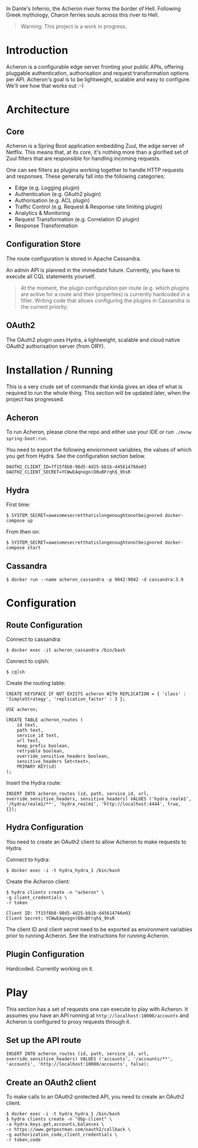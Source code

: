 In Dante's Inferno, the Acheron river forms the border of Hell. Following Greek mythology, Charon ferries souls across this river to Hell.

> Warning: This project is a work in progress.

# Introduction
Acheron is a configurable edge server fronting your public APIs, offering pluggable authentication, authorisation and request transformation options per API. Acheron's goal is to be lightweight, scalable and easy to configure. We'll see how that works out :-)

# Architecture

## Core
Acheron is a Spring Boot application embedding Zuul, the edge server of Netflix. This means that, at its core, it's nothing more than a glorified set of Zuul filters that are responsible for handling incoming requests.

One can see filters as plugins working together to handle HTTP requests and responses. These generally fall into the following categories:
- Edge (e.g. Logging plugin)
- Authentication (e.g. OAuth2 plugin)
- Authorisation (e.g. ACL plugin)
- Traffic Control (e.g. Request & Response rate limiting plugin)
- Analytics & Monitoring
- Request Transformation (e.g. Correlation ID plugin)
- Response Transformation

## Configuration Store
The route configuration is stored in Apache Cassandra.

An admin API is planned in the immediate future. Currently, you have to execute all CQL statements yourself.

> At the moment, the plugin configuration per route (e.g. which plugins are active for a route and their properties) is currently hardcoded in a filter. Writing code that allows configuring the plugins in Cassandra is the current priority.

## OAuth2
The OAuth2 plugin uses Hydra, a lightweight, scalable and cloud native OAuth2 authorisation server (from ORY).

# Installation / Running
This is a very crude set of commands that kinda gives an idea of what is required to run the whole thing. This section will be updated later, when the project has progressed.

## Acheron
To run Acheron, please clone the repo and either use your IDE or run ```./mvnw spring-boot:run```.

You need to export the following enviornment variables, the values of which you get from Hydra. See the configuration section below.
```
OAUTH2_CLIENT_ID=7f15f8b8-98d5-4d25-bb1b-d45614766e03
OAUTH2_CLIENT_SECRET=YCWwEAqnogn(O0uBFrqh$_9hsR
```

## Hydra
First time:
```
$ SYSTEM_SECRET=awesomesecretthatislongenoughtonotbeignored docker-compose up
```

From then on:
```
$ SYSTEM_SECRET=awesomesecretthatislongenoughtonotbeignored docker-compose start
```

## Cassandra
```
$ docker run --name acheron_cassandra -p 9042:9042 -d cassandra:3.9
```

# Configuration
## Route Configuration
Connect to cassandra:
```
$ docker exec -it acheron_cassandra /bin/bash
```

Connect to cqlsh:
```
$ cqlsh
```

Create the routing table:
```
CREATE KEYSPACE IF NOT EXISTS acheron WITH REPLICATION = { 'class' : 'SimpleStrategy', 'replication_factor' : 3 };

USE acheron;

CREATE TABLE acheron_routes (
    id text,
    path text,
    service_id text,
    url text,
    keep_prefix boolean,
    retryable boolean,
    override_sensitive_headers boolean,
    sensitive_headers Set<text>,
    PRIMARY KEY(id)
);
```

Insert the Hydra route:
```
INSERT INTO acheron_routes (id, path, service_id, url, override_sensitive_headers, sensitive_headers) VALUES ('hydra_realm1', '/hydra/realm1/**', 'hydra_realm1', 'http://localhost:4444', true, {});
```

## Hydra Configuration
You need to create an OAuth2 client to allow Acheron to make requests to Hydra.

Connect to hydra:
```
$ docker exec -i -t hydra_hydra_1 /bin/bash
```

Create the Acheron client:
```
$ hydra clients create -n "acheron" \
-g client_credentials \
-r token

Client ID: 7f15f8b8-98d5-4d25-bb1b-d45614766e03
Client Secret: YCWwEAqnogn(O0uBFrqh$_9hsR
```
The client ID and client secret need to be exported as environment variables prior to running Acheron. See the instructions for running Acheron.

## Plugin Configuration
Hardcoded. Currently working on it.

# Play
This section has a set of requests one can execute to play with Acheron. It assumes you have an API running at ```http://localhost:10000/accounts``` and Acheron is configured to proxy requests through it.

## Set up the API route
```
INSERT INTO acheron_routes (id, path, service_id, url, override_sensitive_headers) VALUES ('accounts', '/accounts/**', 'accounts', 'http://localhost:10000/accounts', false);
```

## Create an OAuth2 client
To make calls to an OAuth2-protected API, you need to create an OAuth2 client.

```
$ docker exec -i -t hydra_hydra_1 /bin/bash
$ hydra clients create -n "dbp-client" \
-a hydra.keys.get,accounts,balances \
-c https://www.getpostman.com/oauth2/callback \
-g authorization_code,client_credentials \
-r token,code
```